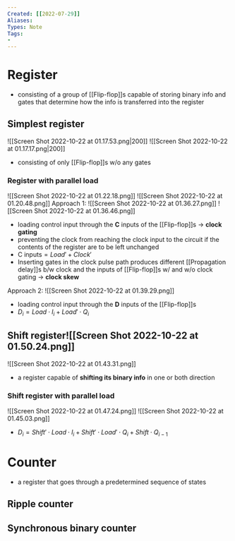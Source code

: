 ```yaml
---
Created: [[2022-07-29]]
Aliases: 
Types: Note
Tags: 
- 
---
```

# Register
- consisting of a group of [[Flip-flop]]s capable of storing binary info and gates that determine how the info is transferred into the register
## Simplest register
![[Screen Shot 2022-10-22 at 01.17.53.png|200]]
![[Screen Shot 2022-10-22 at 01.17.17.png|200]]
- consisting of only [[Flip-flop]]s w/o any gates
### Register with parallel load
![[Screen Shot 2022-10-22 at 01.22.18.png]]
![[Screen Shot 2022-10-22 at 01.20.48.png]]
Approach 1: 
![[Screen Shot 2022-10-22 at 01.36.27.png]]
![[Screen Shot 2022-10-22 at 01.36.46.png]]
- loading control input through the **C** inputs of the [[Flip-flop]]s → **clock gating**
- preventing the clock from reaching the clock input to the circuit if the contents of the register are to be left unchanged
- $\text{C inputs}=Load'+Clock'$
- Inserting gates in the clock pulse path produces different [[Propagation delay]]s b/w clock and the inputs of [[Flip-flop]]s w/ and w/o clock gating → **clock skew**

Approach 2: 
![[Screen Shot 2022-10-22 at 01.39.29.png]]
- loading control input through the **D** inputs of the [[Flip-flop]]s
- $D_i=Load\cdot I_i+Load'\cdot Q_i$
## Shift register![[Screen Shot 2022-10-22 at 01.50.24.png]]
![[Screen Shot 2022-10-22 at 01.43.31.png]]
- a register capable of **shifting its binary info** in one or both direction
### Shift register with parallel load
![[Screen Shot 2022-10-22 at 01.47.24.png]]
![[Screen Shot 2022-10-22 at 01.45.03.png]]
- $D_i=Shift'\cdot Load\cdot I_i+Shift'\cdot Load'\cdot Q_i+Shift\cdot Q_{i-1}$

# Counter
- a register that goes through a predetermined sequence of states
## Ripple counter
## Synchronous binary counter